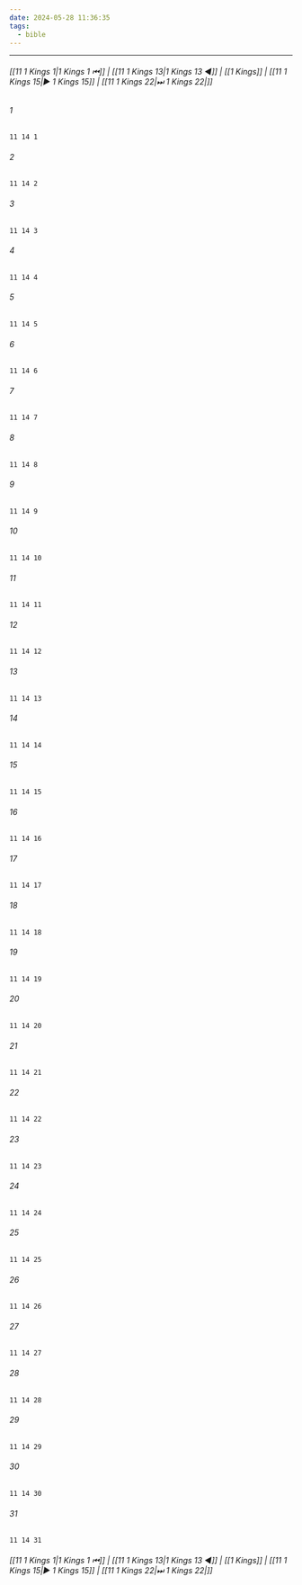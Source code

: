 ```yaml
---
date: 2024-05-28 11:36:35
tags:
  - bible
---
```

___

###### [[11 1 Kings 1|1 Kings 1 ⏮]] | [[11 1 Kings 13|1 Kings 13 ◀]] | [[1 Kings]] | [[11 1 Kings 15|▶ 1 Kings 15]] | [[11 1 Kings 22|⏭ 1 Kings 22|]]

###### 1
``` verse
11 14 1 
```
###### 2
``` verse
11 14 2 
```
###### 3
``` verse
11 14 3 
```
###### 4
``` verse
11 14 4 
```
###### 5
``` verse
11 14 5 
```
###### 6
``` verse
11 14 6 
```
###### 7
``` verse
11 14 7 
```
###### 8
``` verse
11 14 8 
```
###### 9
``` verse
11 14 9 
```
###### 10
``` verse
11 14 10 
```
###### 11
``` verse
11 14 11 
```
###### 12
``` verse
11 14 12 
```
###### 13
``` verse
11 14 13 
```
###### 14
``` verse
11 14 14 
```
###### 15
``` verse
11 14 15 
```
###### 16
``` verse
11 14 16 
```
###### 17
``` verse
11 14 17 
```
###### 18
``` verse
11 14 18 
```
###### 19
``` verse
11 14 19 
```
###### 20
``` verse
11 14 20 
```
###### 21
``` verse
11 14 21 
```
###### 22
``` verse
11 14 22 
```
###### 23
``` verse
11 14 23 
```
###### 24
``` verse
11 14 24 
```
###### 25
``` verse
11 14 25 
```
###### 26
``` verse
11 14 26 
```
###### 27
``` verse
11 14 27 
```
###### 28
``` verse
11 14 28 
```
###### 29
``` verse
11 14 29 
```
###### 30
``` verse
11 14 30 
```
###### 31
``` verse
11 14 31 
```

###### [[11 1 Kings 1|1 Kings 1 ⏮]] | [[11 1 Kings 13|1 Kings 13 ◀]] | [[1 Kings]] | [[11 1 Kings 15|▶ 1 Kings 15]] | [[11 1 Kings 22|⏭ 1 Kings 22|]]

